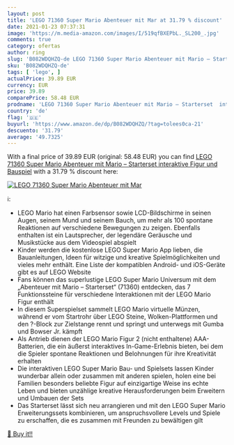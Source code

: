 ```yaml
---
layout: post
title: 'LEGO 71360 Super Mario Abenteuer mit Mar at 31.79 % discount'
date: 2021-01-23 07:37:31
image: 'https://m.media-amazon.com/images/I/519qfBXEPbL._SL200_.jpg'
comments: true
category: ofertas
author: ring
slug: 'B082WDQHZQ-de LEGO 71360 Super Mario Abenteuer mit Mario – Starterset...'
sku: 'B082WDQHZQ-de'
tags: [ 'lego', ]
actualPrice: 39.89 EUR
currency: EUR
price: 39.89
comparePrice: 58.48 EUR
prodname: 'LEGO 71360 Super Mario Abenteuer mit Mario – Starterset  interaktive Figur und Bauspiel'
country: 'de'
flag: '🇩🇪'
buyurl: 'https://www.amazon.de/dp/B082WDQHZQ/?tag=tolees0ca-21'
descuento: '31.79'
average: '49.7325'
---
```


With a final price of 39.89 EUR (original: 58.48 EUR) you can find [LEGO 71360 Super Mario Abenteuer mit Mario – Starterset  interaktive Figur und Bauspiel](https://www.amazon.de/dp/B082WDQHZQ/?tag=tolees0ca-21) with a  31.79 % discount here:

[![LEGO 71360 Super Mario Abenteuer mit Mar](https://m.media-amazon.com/images/I/519qfBXEPbL._SL200_.jpg)](https://www.amazon.de/dp/B082WDQHZQ/?tag=tolees0ca-21)

ℹ️:

- LEGO Mario hat einen Farbsensor sowie LCD-Bildschirme in seinen Augen, seinem Mund und seinem Bauch, um mehr als 100 spontane Reaktionen auf verschiedene Bewegungen zu zeigen. Ebenfalls enthalten ist ein Lautsprecher, der legendäre Geräusche und Musikstücke aus dem Videospiel abspielt
- Kinder werden die kostenlose LEGO Super Mario App lieben, die Bauanleitungen, Ideen für witzige und kreative Spielmöglichkeiten und vieles mehr enthält. Eine Liste der kompatiblen Android- und iOS-Geräte gibt es auf LEGO Website
- Fans können das superlustige LEGO Super Mario Universum mit dem „Abenteuer mit Mario – Starterset“ (71360) entdecken, das 7 Funktionssteine für verschiedene Interaktionen mit der LEGO Mario Figur enthält
- In diesem Superspielset sammelt LEGO Mario virtuelle Münzen, während er vom Startrohr über LEGO Steine, Wolken-Plattformen und den ?-Block zur Zielstange rennt und springt und unterwegs mit Gumba und Bowser Jr. kämpft
- Als Antrieb dienen der LEGO Mario Figur 2 (nicht enthaltene) AAA-Batterien, die ein äußerst interaktives In-Game-Erlebnis bieten, bei dem die Spieler spontane Reaktionen und Belohnungen für ihre Kreativität erhalten
- Die interaktiven LEGO Super Mario Bau- und Spielsets lassen Kinder wunderbar allein oder zusammen mit anderen spielen, holen eine bei Familien besonders beliebte Figur auf einzigartige Weise ins echte Leben und bieten unzählige kreative Herausforderungen beim Erweitern und Umbauen der Sets
- Das Starterset lässt sich neu arrangieren und mit den LEGO Super Mario Erweiterungssets kombinieren, um anspruchsvollere Levels und Spiele zu erschaffen, die es zusammen mit Freunden zu bewältigen gilt

[🛒 Buy it!!](https://www.amazon.de/dp/B082WDQHZQ/?tag=tolees0ca-21)
